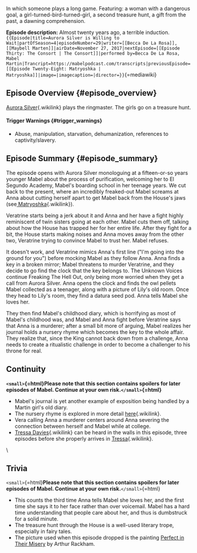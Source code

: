 In which someone plays a long game. Featuring: a woman with a dangerous
goal, a girl-turned-bird-turned-girl, a second treasure hunt, a gift
from the past, a dawning comprehension.

**Episode description:** Almost twenty years ago, a terrible
induction.`{{Episode|title=Aurora Silver is Willing to Wait|partOfSeason=4|episodeNumber=29|writer=[[Becca De La Rosa]], [[Maybell Marten]]|airDate=November 27, 2017|nextEpisode=[[Episode Thirty: The Consort | The Consort]]|performed by=Becca De La Rosa, Mabel Martin|Trancript=https://mabelpodcast.com/transcripts|previousEpisode=[[Episode Twenty-Eight: Matryoshka | Matryoshka]]|image=|imagecaption=|director=}}`{=mediawiki}

## Episode Overview {#episode_overview}

[Aurora Silver](Aurora_Silver "Aurora Silver"){.wikilink} plays the
ringmaster. The girls go on a treasure hunt.

#### **Trigger Warnings** {#trigger_warnings}

- Abuse, manipulation, starvation, dehumanization, references to
  captivity/slavery.

## Episode Summary {#episode_summary}

The episode opens with Aurora Silver monologuing at a fifteen-or-so
years younger Mabel about the process of purification, welcoming her to
El Segundo Academy, Mabel\'s boarding school in her teenage years. We
cut back to the present, where an incredibly freaked-out Mabel screams
at Anna about cutting herself apart to get Mabel back from the House\'s
jaws (see[
Matryoshka](Episode_Twenty-Eight:_Matryoshka " Matryoshka"){.wikilink}).

Veratrine starts being a jerk about it and Anna and her have a fight
highly reminiscent of twin sisters going at each other. Mabel cuts them
off, talking about how the House has trapped her for her entire life.
After they fight for a bit, the House starts making noises and Anna
moves away from the other two, Veratrine trying to convince Mabel to
trust her. Mabel refuses.

It doesn\'t work, and Veratrine mimics Anna\'s first line (\"I\'m going
into the ground for you\") before mocking Mabel as they follow Anna.
Anna finds a key in a broken mirror; Mabel threatens to murder
Veratrine, and they decide to go find the clock that the key belongs to.
The Unknown Voices continue Freaking The Hell Out, only being more
worried when they get a call from Aurora Silver. Anna opens the clock
and finds the owl pellets Mabel collected as a teenager, along with a
picture of Lily\'s old room. Once they head to Lily\'s room, they find a
datura seed pod. Anna tells Mabel she loves her.

They then find Mabel\'s childhood diary, which is horrifying as most of
Mabel\'s childhood was, and Mabel and Anna fight before Veratrine says
that Anna is a murderer; after a small bit more of arguing, Mabel
realizes her journal holds a nursery rhyme which becomes the key to the
whole affair. They realize that, since the King cannot back down from a
challenge, Anna needs to create a ritualistic challenge in order to
become a challenger to his throne for real.

## Continuity

**`<small>`{=html}Please note that this section contains spoilers for
later episodes of Mabel. Continue at your own risk.`</small>`{=html}**

- Mabel\'s journal is yet another example of exposition being handled by
  a Martin girl\'s old diary.
- The nursery rhyme is explored in more detail
  [here](Mabel's_Childhood_Spell "here"){.wikilink}.
- Vera calling Anna a murderer centers around Anna severing the
  connection between herself and Mabel while at college.
- [Tressa Davies](Tressa_Davies "Tressa Davies"){.wikilink} can be heard
  in the walls in this episode, three episodes before she properly
  arrives in
  [Tressa](Infinity_Mirror_Part_One:_Tressa "Tressa"){.wikilink}.

\

## Trivia

`<small>`{=html}**Please note that this section contains spoilers for
later episodes of Mabel. Continue at your own risk.**`</small>`{=html}

- This counts the third time Anna tells Mabel she loves her, and the
  first time she says it to her face rather than over voicemail. Mabel
  has a hard time understanding that people care about her, and thus is
  dumbstruck for a solid minute.
- The treasure hunt through the House is a well-used literary trope,
  especially in fairy tales.
- The picture used when this episode dropped is the painting [Perfect in
  Their
  Misery](https://www.oldbookillustrations.com/illustrations/foul-disfigurement/)
  by Arthur Rackham.
